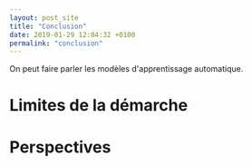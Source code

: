 ```yaml
---
layout: post_site
title: "Conclusion"
date: 2019-01-29 12:04:32 +0100
permalink: "conclusion"
---
```


On peut faire parler les modèles d'apprentissage automatique.

# Limites de la démarche

# Perspectives
